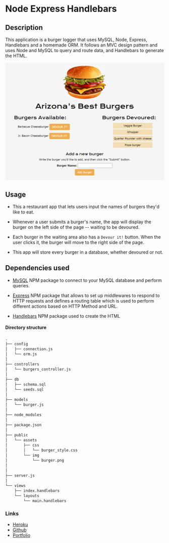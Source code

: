 # Node Express Handlebars

## Description

This application is a burger logger that uses MySQL, Node, Express, Handlebars and a homemade ORM. It follows an MVC design pattern and uses Node and MySQL to query and route data, and Handlebars to generate the HTML.

![app](/public/assets/img/Capture.PNG)


## Usage

* This a restaurant app that lets users input the names of burgers they'd like to eat.

* Whenever a user submits a burger's name, the app will display the burger on the left side of the page -- waiting to be devoured.

* Each burger in the waiting area also has a `Devour it!` button. When the user clicks it, the burger will move to the right side of the page.

* This app will store every burger in a database, whether devoured or not.


## Dependencies used

* [MySQL](https://www.npmjs.com/package/mysql) NPM package to connect to your MySQL database and perform queries.

* [Express](https://www.npmjs.com/package/express) NPM package that allows to set up middlewares to respond to HTTP requests and defines a routing table which is used to perform different actions based on HTTP Method and URL.

* [Handlebars](https://www.npmjs.com/package/handlebars) NPM package used to create the HTML


#### Directory structure

```
.
├── config
│   ├── connection.js
│   └── orm.js
│ 
├── controllers
│   └── burgers_controller.js
│
├── db
│   ├── schema.sql
│   └── seeds.sql
│
├── models
│   └── burger.js
│ 
├── node_modules
│ 
├── package.json
│
├── public
│   └── assets
│       ├── css
│       │   └── burger_style.css
│       └── img
│           └── burger.png
│   
│
├── server.js
│
└── views
    ├── index.handlebars
    └── layouts
        └── main.handlebars
```

### Links

* [Heroku]()
* [Github](https://github.com/linneagear/burger)
* [Portfolio]()
